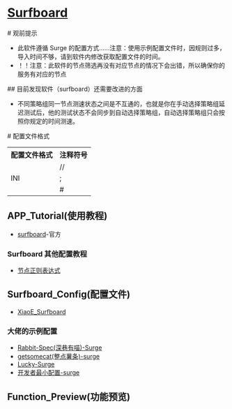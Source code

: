 # [Surfboard](https://github.com/getsurfboard/surfboard)
\# 观前提示
- 此软件遵循 Surge 的配置方式......注意：使用示例配置文件时，因规则过多，导入时间不够，请到软件内修改获取配置文件的时间。
- ！！注意：此软件的节点筛选再没有对应节点的情况下会出错，所以确保你的服务有对应的节点

\## 目前发现软件（surfboard）还需要改进的方面
- 不同策略组同一节点测速状态之间是不互通的，也就是你在手动选择策略组延迟测试后，他的测试状态不会同步到自动选择策略组，自动选择策略组只会按照你规定的时间测速。

\# 配置文件格式
<table>
    <tr>
        <th>配置文件格式</th><th>注释符号</th>
    </tr>
    <tr>
        <td rowspan="3">INI</td><td>//</td>
    </tr>
    <tr>
        <td>;</td>
    </tr>
    <tr>
        <td>#</td>
    </tr>
<table>

## APP_Tutorial(使用教程) 
- [surfboard](https://getsurfboard.com/)-官方
### Surfboard 其他配置教程
- [节点正则表达式](https://github.com/LaolunsiG/XiaoE_PCR/blob/main/Config_File/%E8%8A%82%E7%82%B9%E7%9A%84%E6%AD%A3%E5%88%99%E8%A1%A8%E8%BE%BE%E5%BC%8F.md)

## Surfboard_Config(配置文件)
- [XiaoE_Surfboard](https://raw.githubusercontent.com/LaolunsiG/XiaoE_PCR/main/Config_File/Surfboard/XiaoE_Surfboard.conf)
### 大佬的示例配置
- [Rabbit-Spec(深巷有喵)-Surge](https://github.com/Rabbit-Spec/Surge/tree/Master/Conf/Spec)
- [getsomecat(整点薯条)-surge](https://github.com/getsomecat/GetSomeCats/blob/Surge/FishChips.conf)
- [Lucky-Surge](https://github.com/As-Lucky/Lucky/blob/main/Lucky-Surge.conf)
- [开发者最小配置-surge](https://gist.githubusercontent.com/Zeaphyou/864aebea248ca1bb8000e0e5623b65f3/raw/c36413c715f43f22772d3c2353358e1ff936b2e6/Surge.conf)

## Function_Preview(功能预览)



